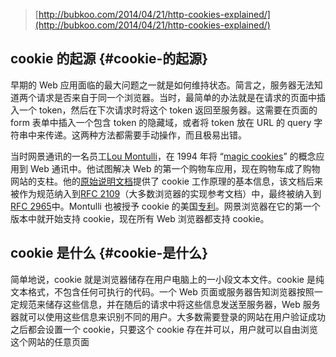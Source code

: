 > [http://bubkoo.com/2014/04/21/http-cookies-explained/](http://bubkoo.com/2014/04/21/http-cookies-explained/)

## cookie 的起源 {#cookie-的起源}

早期的 Web 应用面临的最大问题之一就是如何维持状态。简言之，服务器无法知道两个请求是否来自于同一个浏览器。当时，最简单的办法就是在请求的页面中插入一个 token，然后在下次请求时将这个 token 返回至服务器。这需要在页面的 form 表单中插入一个包含 token 的隐藏域，或者将 token 放在 URL 的 query 字符串中来传递。这两种方法都需要手动操作，而且极易出错。

当时网景通讯的一名员工[Lou Montulli](http://en.wikipedia.org/wiki/Lou_Montulli)，在 1994 年将 “[magic cookies](http://en.wikipedia.org/wiki/Magic_cookie)” 的概念应用到 Web 通讯中。他试图解决 Web 的第一个购物车应用，现在购物车成了购物网站的支柱。他的[原始说明文档](http://curl.haxx.se/rfc/cookie_spec.html)提供了 cookie 工作原理的基本信息，该文档后来被作为规范纳入到[RFC 2109](http://tools.ietf.org/html/rfc2109)（大多数浏览器的实现参考文档）中，最终被纳入到[RFC 2965](http://tools.ietf.org/html/rfc2965)中。Montulli 也被授予 cookie 的美国[专利](http://v3.espacenet.com/publicationDetails/biblio?CC=US&NR=5774670&KC=&FT=E)。网景浏览器在它的第一个版本中就开始支持 cookie，现在所有 Web 浏览器都支持 cookie。



## cookie 是什么 {#cookie-是什么}

简单地说，cookie 就是浏览器储存在用户电脑上的一小段文本文件。cookie 是纯文本格式，不包含任何可执行的代码。一个 Web 页面或服务器告知浏览器按照一定规范来储存这些信息，并在随后的请求中将这些信息发送至服务器，Web 服务器就可以使用这些信息来识别不同的用户。大多数需要登录的网站在用户验证成功之后都会设置一个 cookie，只要这个 cookie 存在并可以，用户就可以自由浏览这个网站的任意页面

